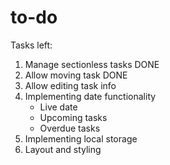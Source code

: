 # to-do

Tasks left:

1. Manage sectionless tasks DONE
2. Allow moving task DONE
3. Allow editing task info
4. Implementing date functionality
    - Live date
    - Upcoming tasks
    - Overdue tasks
5. Implementing local storage
6. Layout and styling